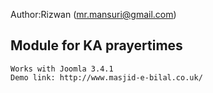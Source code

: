 Author:Rizwan (mr.mansuri@gmail.com)

Module for KA prayertimes 
--------------------------
    Works with Joomla 3.4.1
    Demo link: http://www.masjid-e-bilal.co.uk/
 
